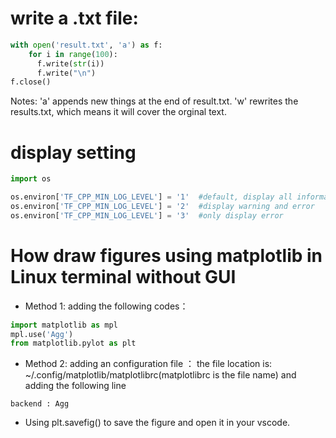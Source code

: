 # write a .txt file:

```python
with open('result.txt', 'a') as f:
    for i in range(100):
      f.write(str(i))
      f.write("\n")
f.close()
```

Notes: 'a' appends new things at the end of result.txt. 'w' rewrites the results.txt, which means it will cover the orginal text. 

# display setting
```python
import os

os.environ['TF_CPP_MIN_LOG_LEVEL'] = '1'  #default, display all information
os.environ['TF_CPP_MIN_LOG_LEVEL'] = '2'  #display warning and error
os.environ['TF_CPP_MIN_LOG_LEVEL'] = '3'  #only display error
```

# How draw figures using matplotlib in Linux terminal without GUI
- Method 1: adding the following codes：
```python
import matplotlib as mpl
mpl.use('Agg')
from matplotlib.pylot as plt
```
- Method 2: adding an configuration file ：
the file location is: ~/.config/matplotlib/matplotlibrc(matplotlibrc is the file name) and adding the following line
```
backend : Agg
```
- Using plt.savefig() to save the figure and open it in your vscode.

